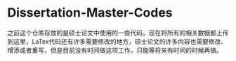 # Dissertation-Master-Codes
之前这个仓库存放的是硕士论文中使用的一些代码，现在将所有的相关数据都上传到这里，LaTex代码还有许多需要修改的地方，硕士论文的许多内容也需要修改、增添或者重写，但是目前没有时间做这项工作，只能等将来有时间的时候再做。
